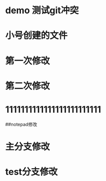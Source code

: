 # demo 测试git冲突
# 小号创建的文件
# 第一次修改
# 第二次修改
# 1111111111111111111111111
##notepad修改
# 主分支修改
# test分支修改
